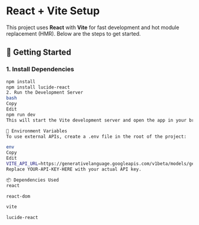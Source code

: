 # React + Vite Setup

This project uses **React** with **Vite** for fast development and hot module replacement (HMR). Below are the steps to get started.

## 🚀 Getting Started

### 1. Install Dependencies

```bash
npm install
npm install lucide-react
2. Run the Development Server
bash
Copy
Edit
npm run dev
This will start the Vite development server and open the app in your browser.

🔐 Environment Variables
To use external APIs, create a .env file in the root of the project:

env
Copy
Edit
VITE_API_URL=https://generativelanguage.googleapis.com/v1beta/models/gemini-2.0-flash:generateContent?key=YOUR-API-KEY-HERE
Replace YOUR-API-KEY-HERE with your actual API key.

📦 Dependencies Used
react

react-dom

vite

lucide-react
```
